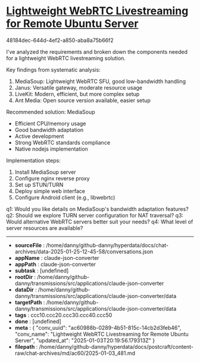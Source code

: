 # [Lightweight WebRTC Livestreaming for Remote Ubuntu Server](https://claude.ai/chat/ac60988b-0289-4b51-815c-14cb2d3feb46)

48184dec-644d-4ef2-a850-aba8a75b66f2

 I've analyzed the requirements and broken down the components needed for a lightweight WebRTC livestreaming solution.

Key findings from systematic analysis:

1. MediaSoup: Lightweight WebRTC SFU, good low-bandwidth handling
2. Janus: Versatile gateway, moderate resource usage
3. LiveKit: Modern, efficient, but more complex setup
4. Ant Media: Open source version available, easier setup

Recommended solution: MediaSoup
- Efficient CPU/memory usage
- Good bandwidth adaptation
- Active development
- Strong WebRTC standards compliance
- Native nodejs implementation

Implementation steps:
1. Install MediaSoup server
2. Configure nginx reverse proxy
3. Set up STUN/TURN
4. Deploy simple web interface
5. Configure Android client (e.g., libwebrtc)

q1: Would you like details on MediaSoup's bandwidth adaptation features?
q2: Should we explore TURN server configuration for NAT traversal?
q3: Would alternative WebRTC servers better suit your needs?
q4: What level of server resources are available?

---

* **sourceFile** : /home/danny/github-danny/hyperdata/docs/chat-archives/data-2025-01-25-12-45-58/conversations.json
* **appName** : claude-json-converter
* **appPath** : claude-json-converter
* **subtask** : [undefined]
* **rootDir** : /home/danny/github-danny/transmissions/src/applications/claude-json-converter
* **dataDir** : /home/danny/github-danny/transmissions/src/applications/claude-json-converter/data
* **targetPath** : /home/danny/github-danny/transmissions/src/applications/claude-json-converter/data
* **tags** : ccc10.ccc20.ccc30.ccc40.ccc50
* **done** : [undefined]
* **meta** : {
  "conv_uuid": "ac60988b-0289-4b51-815c-14cb2d3feb46",
  "conv_name": "Lightweight WebRTC Livestreaming for Remote Ubuntu Server",
  "updated_at": "2025-01-03T20:19:56.179313Z"
}
* **filepath** : /home/danny/github-danny/hyperdata/docs/postcraft/content-raw/chat-archives/md/ac60/2025-01-03_481.md